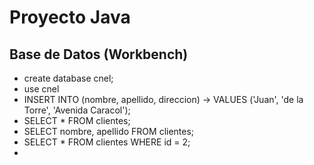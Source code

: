 # Proyecto Java

## Base de Datos (Workbench)

- create database cnel;
- use cnel
- INSERT INTO <clientes> (nombre, apellido, direccion) -> VALUES ('Juan', 'de la Torre', 'Avenida Caracol');
- SELECT * FROM clientes;
- SELECT nombre, apellido FROM clientes;
- SELECT * FROM clientes WHERE id = 2;
- 
